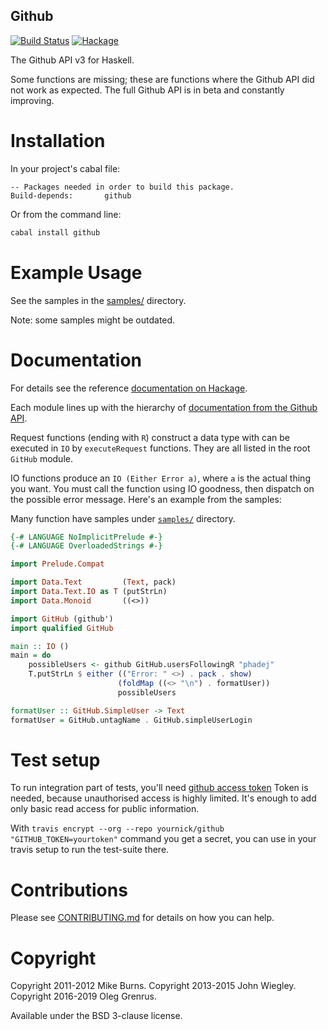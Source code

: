 Github
------

[![Build Status](https://travis-ci.org/phadej/github.svg?branch=master)](https://travis-ci.org/phadej/github)
[![Hackage](https://img.shields.io/hackage/v/github.svg)][hackage]

The Github API v3 for Haskell.

Some functions are missing; these are functions where the Github API did
not work as expected. The full Github API is in beta and constantly
improving.

Installation
============

In your project's cabal file:

```cabal
-- Packages needed in order to build this package.
Build-depends:       github
```

Or from the command line:

```sh
cabal install github
```

Example Usage
=============

See the samples in the
[samples/](https://github.com/fpco/github/tree/master/samples) directory.

Note: some samples might be outdated.

Documentation
=============

For details see the reference [documentation on Hackage][hackage].

Each module lines up with the hierarchy of
[documentation from the Github API](http://developer.github.com/v3/).

Request functions (ending with `R`) construct a data type with can be executed
in `IO` by `executeRequest` functions. They are all listed in the root `GitHub`
module.

IO functions produce an `IO (Either Error a)`, where `a` is the actual thing
you want. You must call the function using IO goodness, then dispatch on the
possible error message. Here's an example from the samples:

Many function have samples under
[`samples/`](https://github.com/phadej/github/tree/master/samples) directory.

```hs
{-# LANGUAGE NoImplicitPrelude #-}
{-# LANGUAGE OverloadedStrings #-}

import Prelude.Compat

import Data.Text         (Text, pack)
import Data.Text.IO as T (putStrLn)
import Data.Monoid       ((<>))

import GitHub (github')
import qualified GitHub

main :: IO ()
main = do
    possibleUsers <- github GitHub.usersFollowingR "phadej"
    T.putStrLn $ either (("Error: " <>) . pack . show)
                        (foldMap ((<> "\n") . formatUser))
                        possibleUsers

formatUser :: GitHub.SimpleUser -> Text
formatUser = GitHub.untagName . GitHub.simpleUserLogin
```

Test setup
==========

To run integration part of tests, you'll need [github access token](https://github.com/settings/tokens/new)
Token is needed, because unauthorised access is highly limited.
It's enough to add only basic read access for public information.

With `travis encrypt --org --repo yournick/github "GITHUB_TOKEN=yourtoken"` command you get a secret,
you can use in your travis setup to run the test-suite there.

Contributions
=============

Please see
[CONTRIBUTING.md](https://github.com/fpco/github/blob/master/CONTRIBUTING.md)
for details on how you can help.

Copyright
=========

Copyright 2011-2012 Mike Burns.
Copyright 2013-2015 John Wiegley.
Copyright 2016-2019 Oleg Grenrus.

Available under the BSD 3-clause license.

[hackage]: http://hackage.haskell.org/package/github "Hackage"
